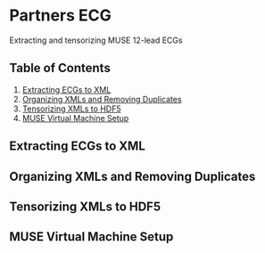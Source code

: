# Partners ECG

Extracting and tensorizing MUSE 12-lead ECGs

## Table of Contents
1. [Extracting ECGs to XML](#extracting-ecgs-to-xml)
2. [Organizing XMLs and Removing Duplicates](#organizing-xmls-and-removing-duplicates)
3. [Tensorizing XMLs to HDF5](#tensorizing-xmls-to-hdf5)
4. [MUSE Virtual Machine Setup](#muse-virtual-machine-setup)

## Extracting ECGs to XML

## Organizing XMLs and Removing Duplicates

## Tensorizing XMLs to HDF5

## MUSE Virtual Machine Setup
